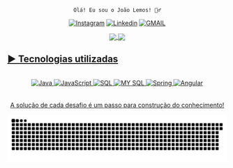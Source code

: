 
<div align = "center">
    
    Olá! Eu sou o João Lemos! 🙋‍♂️
[![Instagram](https://img.shields.io/badge/Instagram-E4405F?style=for-the-badge&logo=instagram&logoColor=white)](https://www.instagram.com/joaolemosof/) [![Linkedin](https://img.shields.io/badge/LinkedIn-0077B5?style=for-the-badge&logo=linkedin&logoColor=white)](https://www.linkedin.com/in/joaolemos1993/) [![GMAIL](https://img.shields.io/badge/Gmail-D14836?style=for-the-badge&logo=gmail&logoColor=white)](href="malito:jlemosdecastro@gmail.com")

  <a href="https://github.com/JMLemos">
  <img height="120em"   align="center" src="https://github-readme-stats.vercel.app/api?username=JMLemos&show_icons=true&theme=react&include_all_commits=true&count_private=true"/>
  <img height="120em"  align="center" src="https://github-readme-stats.vercel.app/api/top-langs/?username=JMLemos&layout=compact&langs_count=7&theme=react" />

</div>



## ▶️ Tecnologias utilizadas

<div style = "display: inline_block " align="center"><br/>
    <img align = "center "alt = "Java"src="https://img.shields.io/badge/Java-ED8B00?style=for-the-badge&logo=java&logoColor=white"/> 
    <img align = "center "alt = "JavaScript"src="https://img.shields.io/badge/JavaScript-323330?style=for-the-badge&logo=javascript&logoColor=F7DF1E"/>  
    <img align = "center "alt = "SQL"src="https://img.shields.io/badge/Microsoft_SQL_Server-CC2927?style=for-the-badge&logo=microsoft-sql-server&logoColor=white"/> 
    <img align = "center "alt = "MY SQL"src="https://img.shields.io/badge/MySQL-00000F?style=for-the-badge&logo=mysql&logoColor=white"/>
    <img align = "center "alt = "Spring"src="https://img.shields.io/badge/Spring-6DB33F?style=for-the-badge&logo=spring&logoColor=white"/>
    <img align = "center "alt = "Angular"src="https://img.shields.io/badge/Angular-DD0031?style=for-the-badge&logo=angular&logoColor=white"/>  
</div><br/>
    
<div align = "center"></br>
A solução de cada desafio é um passo para construção do conhecimento! 
</div>


![Snake animation](https://github.com/JMLemos/JMLemos/blob/output/github-contribution-grid-snake.svg)

     
  
   
   

